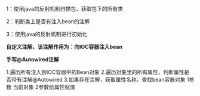 1：使用java的反射机制扫描包，获取包下的所有类

2：判断类上是否有注入bean的注解

3：使用java的反射机制进行初始化

**自定义注解，该注解作用为：向IOC容器注入bean**

**手写@Autowired注解**

1.遍历所有注入到IOC容器中的Bean对象
2.遍历对象里的所有属性，判断属性是否带有注解@Autowired
3.如果存在注解，获取属性名称，查找bean容器对象 1参数 当前对象 2参数给属性赋值

